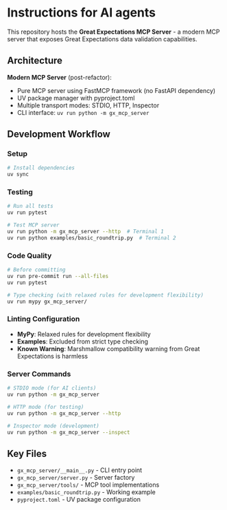 # Instructions for AI agents

This repository hosts the **Great Expectations MCP Server** - a modern MCP server that exposes Great Expectations data validation capabilities.

## Architecture

**Modern MCP Server** (post-refactor):
- Pure MCP server using FastMCP framework (no FastAPI dependency)
- UV package manager with pyproject.toml
- Multiple transport modes: STDIO, HTTP, Inspector
- CLI interface: `uv run python -m gx_mcp_server`

## Development Workflow

### Setup
```bash
# Install dependencies
uv sync
```

### Testing
```bash
# Run all tests
uv run pytest

# Test MCP server
uv run python -m gx_mcp_server --http  # Terminal 1
uv run python examples/basic_roundtrip.py  # Terminal 2
```

### Code Quality
```bash
# Before committing
uv run pre-commit run --all-files
uv run pytest

# Type checking (with relaxed rules for development flexibility)
uv run mypy gx_mcp_server/
```

### Linting Configuration
- **MyPy**: Relaxed rules for development flexibility
- **Examples**: Excluded from strict type checking
- **Known Warning**: Marshmallow compatibility warning from Great Expectations is harmless

### Server Commands
```bash
# STDIO mode (for AI clients)
uv run python -m gx_mcp_server

# HTTP mode (for testing)
uv run python -m gx_mcp_server --http

# Inspector mode (development)
uv run python -m gx_mcp_server --inspect
```

## Key Files

- `gx_mcp_server/__main__.py` - CLI entry point
- `gx_mcp_server/server.py` - Server factory  
- `gx_mcp_server/tools/` - MCP tool implementations
- `examples/basic_roundtrip.py` - Working example
- `pyproject.toml` - UV package configuration
